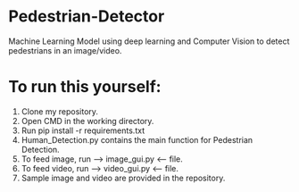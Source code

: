 # Pedestrian-Detector
Machine Learning Model using deep learning and Computer Vision to detect pedestrians in an image/video.

# To run this yourself:
1. Clone my repository.
2. Open CMD in the working directory.
3. Run pip install -r requirements.txt
4. Human_Detection.py contains the main function for Pedestrian Detection.
5. To feed image, run --> image_gui.py <-- file.
6. To feed video, run --> video_gui.py <-- file.
7. Sample image and video are provided in the repository.
